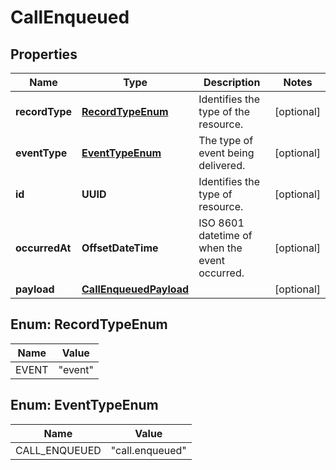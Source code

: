 

# CallEnqueued


## Properties

| Name | Type | Description | Notes |
|------------ | ------------- | ------------- | -------------|
|**recordType** | [**RecordTypeEnum**](#RecordTypeEnum) | Identifies the type of the resource. |  [optional] |
|**eventType** | [**EventTypeEnum**](#EventTypeEnum) | The type of event being delivered. |  [optional] |
|**id** | **UUID** | Identifies the type of resource. |  [optional] |
|**occurredAt** | **OffsetDateTime** | ISO 8601 datetime of when the event occurred. |  [optional] |
|**payload** | [**CallEnqueuedPayload**](CallEnqueuedPayload.md) |  |  [optional] |



## Enum: RecordTypeEnum

| Name | Value |
|---- | -----|
| EVENT | &quot;event&quot; |



## Enum: EventTypeEnum

| Name | Value |
|---- | -----|
| CALL_ENQUEUED | &quot;call.enqueued&quot; |



